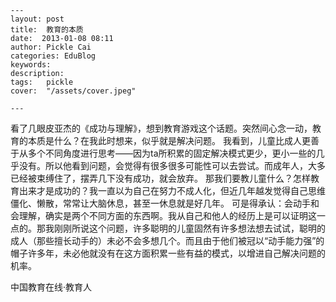 
    ---
    layout: post  
    title:  教育的本质  
    date:  2013-01-08 08:11  
    author: Pickle Cai  
    categories: EduBlog  
    keywords: 
    description:   
    tags:	pickle   
    cover:  "/assets/cover.jpeg"  

    ---  
    
 看了几眼皮亚杰的《成功与理解》，想到教育游戏这个话题。突然间心念一动，教育的本质是什么？在我此时想来，似乎就是解决问题。 我看到，儿童比成人更善于从多个不同角度进行思考——因为ta所积累的固定解决模式更少，更小一些的几乎没有。所以他看到问题，会觉得有很多很多可能性可以去尝试。而成年人，大多已经被束缚住了，摆弄几下没有成功，就会放弃。 那我们要教儿童什么？怎样教育出来才是成功的？我一直以为自己在努力不成人化，但近几年越发觉得自己思维僵化、懒散，常常让大脑休息，甚至一休息就是好几年。 可是得承认：会动手和会理解，确实是两个不同方面的东西啊。我从自己和他人的经历上是可以证明这一点的。那我刚刚所说这个问题，许多聪明的儿童固然有许多想法想去试试，聪明的成人（那些擅长动手的）未必不会多想几个。而且由于他们被冠以“动手能力强”的帽子许多年，未必他就没有在这方面积累一些有益的模式，以增进自己解决问题的机率。		

		    
 中国教育在线·教育人


